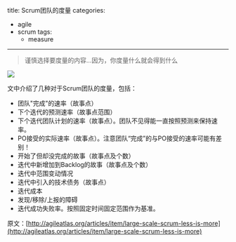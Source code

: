 title: Scrum团队的度量
categories:
  - agile
  - scrum
tags:
    - measure
---

>谨慎选择要度量的内容...因为，你度量什么就会得到什么

![](http://agileatlas.org/images/uploads/Koontz_trends_IMG_5826.jpg)

文中介绍了几种对于Scrum团队的度量，包括：

*   团队"完成"的速率（故事点）
*   下个迭代的预测速率（故事点范围）
*   下个迭代团队计划的速率（故事点）。团队不见得能一直按照预测来保持速率。
*   PO接受的实际速率（故事点）。注意团队“完成”的与PO接受的速率可能有差别！
*   开始了但却没完成的故事（故事点及个数）
*   迭代中新增加到Backlog的故事（故事点及个数）
*   迭代中范围变动情况
*   迭代中引入的技术债务（故事点）
*   迭代成本
*   发现/移除/上报的障碍
*   迭代成功失败率。按照固定时间固定范围作为基准。

原文：[http://agileatlas.org/articles/item/large-scale-scrum-less-is-more](http://agileatlas.org/articles/item/large-scale-scrum-less-is-more)

